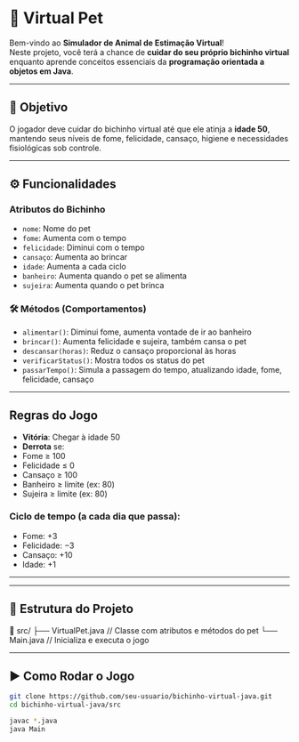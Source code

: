 # 🐾 Virtual Pet

Bem-vindo ao **Simulador de Animal de Estimação Virtual**!  
Neste projeto, você terá a chance de **cuidar do seu próprio bichinho virtual** enquanto aprende conceitos essenciais da **programação orientada a objetos em Java**.

---

## 🎯 Objetivo

O jogador deve cuidar do bichinho virtual até que ele atinja a **idade 50**, mantendo seus níveis de fome, felicidade, cansaço, higiene e necessidades fisiológicas sob controle.

---

## ⚙️ Funcionalidades

###  Atributos do Bichinho

- `nome`: Nome do pet
- `fome`: Aumenta com o tempo
- `felicidade`: Diminui com o tempo
- `cansaço`: Aumenta ao brincar
- `idade`: Aumenta a cada ciclo
- `banheiro`: Aumenta quando o pet se alimenta
- `sujeira`: Aumenta quando o pet brinca

### 🛠️ Métodos (Comportamentos)

- `alimentar()`: Diminui fome, aumenta vontade de ir ao banheiro
- `brincar()`: Aumenta felicidade e sujeira, também cansa o pet
- `descansar(horas)`: Reduz o cansaço proporcional às horas
- `verificarStatus()`: Mostra todos os status do pet
- `passarTempo()`: Simula a passagem do tempo, atualizando idade, fome, felicidade, cansaço

---

##  Regras do Jogo

-  **Vitória**: Chegar à idade 50
-  **Derrota** se:
  - Fome ≥ 100
  - Felicidade ≤ 0
  - Cansaço ≥ 100
  - Banheiro ≥ limite (ex: 80)
  - Sujeira ≥ limite (ex: 80)

### Ciclo de tempo (a cada dia que passa):

- Fome: +3
- Felicidade: −3
- Cansaço: +10
- Idade: +1

---


---

## 📂 Estrutura do Projeto

📁 src/
├── VirtualPet.java // Classe com atributos e métodos do pet
└── Main.java // Inicializa e executa o jogo



---

## ▶️ Como Rodar o Jogo

```bash
git clone https://github.com/seu-usuario/bichinho-virtual-java.git
cd bichinho-virtual-java/src

javac *.java
java Main

